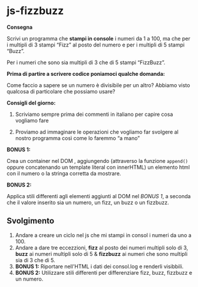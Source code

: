 js-fizzbuzz
===
**Consegna**

Scrivi un programma che **stampi in console** i numeri da 1 a 100,
ma che per i multipli di 3 stampi “Fizz” al posto del numero e per i multipli di 5 stampi “Buzz”.

Per i numeri che sono sia multipli di 3 che di 5 stampi “FizzBuzz”.

**Prima di partire a scrivere codice poniamoci qualche domanda:**

Come faccio a sapere se un numero è divisibile per un altro?
Abbiamo visto qualcosa di particolare che possiamo usare?

**Consigli del giorno:**

1. Scriviamo sempre prima dei commenti in italiano per capire cosa vogliamo fare

2. Proviamo ad immaginare le operazioni che vogliamo far svolgere al nostro programma così come lo faremmo “a mano”

**BONUS 1:**

Crea un container nel DOM , aggiungendo (attraverso la funzione `append()` oppure concatenando un template literal con innerHTML) un elemento html con il numero o la stringa corretta da mostrare.

**BONUS 2:**

Applica stili differenti agli elementi aggiunti al DOM nel *BONUS 1*, a seconda che il valore inserito sia un numero, un fizz, un buzz o un fizzbuzz.

## Svolgimento
1. Andare a creare un ciclo nel js che mi stampi in consol i numeri da uno a 100.
2. Andare a dare tre eccezzioni, **fizz** al posto dei numeri multipli solo di 3, **buzz** ai numeri multipli solo di 5 & **fizzbuzz** ai numeri che sono multipli sia di 3 che di 5.
3. **BONUS 1:**
Riportare nell'HTML i dati dei consol.log e renderli visibbili.
4. **BONUS 2:**
Utilizzare stili differenti per differenziare fizz, buzz, fizzbuzz e un numero.